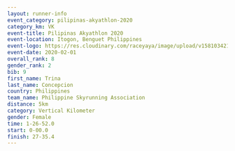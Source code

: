 ```yaml
--- 
layout: runner-info 
event_category: pilipinas-akyathlon-2020 
category_km: VK 
event-title: Pilipinas Akyathlon 2020 
event-location: Itogon, Benguet Philippines 
event-logo: https://res.cloudinary.com/raceyaya/image/upload/v1581034212/logo/ph-akyathlon_ldmu3f.png 
event-date: 2020-02-01 
overall_rank: 8
gender_rank: 2
bib: 9
first_name: Trina
last_name: Concepcion
country: Philippines
team_name: Philippine Skyrunning Association
distance: 5km
category: Vertical Kilometer
gender: Female
time: 1-26-52.0
start: 0-00.0
finish: 27-35.4
--- 
```

